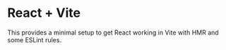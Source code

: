 # React + Vite

This provides a minimal setup to get React working in Vite with HMR and some ESLint rules.
